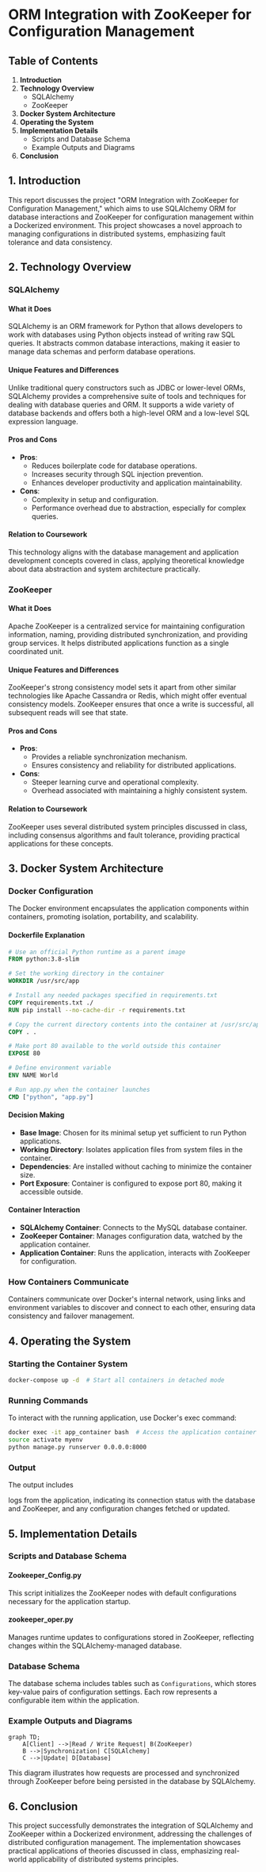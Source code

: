 # ORM Integration with ZooKeeper for Configuration Management

## Table of Contents

1. **Introduction**
2. **Technology Overview**
   - SQLAlchemy
   - ZooKeeper
3. **Docker System Architecture**
4. **Operating the System**
5. **Implementation Details**
   - Scripts and Database Schema
   - Example Outputs and Diagrams
6. **Conclusion**

## 1. Introduction

This report discusses the project "ORM Integration with ZooKeeper for Configuration Management," which aims to use SQLAlchemy ORM for database interactions and ZooKeeper for configuration management within a Dockerized environment. This project showcases a novel approach to managing configurations in distributed systems, emphasizing fault tolerance and data consistency.

## 2. Technology Overview

### SQLAlchemy

#### What it Does

SQLAlchemy is an ORM framework for Python that allows developers to work with databases using Python objects instead of writing raw SQL queries. It abstracts common database interactions, making it easier to manage data schemas and perform database operations.

#### Unique Features and Differences

Unlike traditional query constructors such as JDBC or lower-level ORMs, SQLAlchemy provides a comprehensive suite of tools and techniques for dealing with database queries and ORM. It supports a wide variety of database backends and offers both a high-level ORM and a low-level SQL expression language.

#### Pros and Cons

- **Pros**:
  - Reduces boilerplate code for database operations.
  - Increases security through SQL injection prevention.
  - Enhances developer productivity and application maintainability.
- **Cons**:
  - Complexity in setup and configuration.
  - Performance overhead due to abstraction, especially for complex queries.

#### Relation to Coursework

This technology aligns with the database management and application development concepts covered in class, applying theoretical knowledge about data abstraction and system architecture practically.

### ZooKeeper

#### What it Does

Apache ZooKeeper is a centralized service for maintaining configuration information, naming, providing distributed synchronization, and providing group services. It helps distributed applications function as a single coordinated unit.

#### Unique Features and Differences

ZooKeeper's strong consistency model sets it apart from other similar technologies like Apache Cassandra or Redis, which might offer eventual consistency models. ZooKeeper ensures that once a write is successful, all subsequent reads will see that state.

#### Pros and Cons

- **Pros**:
  - Provides a reliable synchronization mechanism.
  - Ensures consistency and reliability for distributed applications.
- **Cons**:
  - Steeper learning curve and operational complexity.
  - Overhead associated with maintaining a highly consistent system.

#### Relation to Coursework

ZooKeeper uses several distributed system principles discussed in class, including consensus algorithms and fault tolerance, providing practical applications for these concepts.

## 3. Docker System Architecture

### Docker Configuration

The Docker environment encapsulates the application components within containers, promoting isolation, portability, and scalability.

#### Dockerfile Explanation

```Dockerfile
# Use an official Python runtime as a parent image
FROM python:3.8-slim

# Set the working directory in the container
WORKDIR /usr/src/app

# Install any needed packages specified in requirements.txt
COPY requirements.txt ./
RUN pip install --no-cache-dir -r requirements.txt

# Copy the current directory contents into the container at /usr/src/app
COPY . .

# Make port 80 available to the world outside this container
EXPOSE 80

# Define environment variable
ENV NAME World

# Run app.py when the container launches
CMD ["python", "app.py"]
```

#### Decision Making

- **Base Image**: Chosen for its minimal setup yet sufficient to run Python applications.
- **Working Directory**: Isolates application files from system files in the container.
- **Dependencies**: Are installed without caching to minimize the container size.
- **Port Exposure**: Container is configured to expose port 80, making it accessible outside.

#### Container Interaction

- **SQLAlchemy Container**: Connects to the MySQL database container.
- **ZooKeeper Container**: Manages configuration data, watched by the application container.
- **Application Container**: Runs the application, interacts with ZooKeeper for configuration.

### How Containers Communicate

Containers communicate over Docker's internal network, using links and environment variables to discover and connect to each other, ensuring data consistency and failover management.

## 4. Operating the System

### Starting the Container System

```bash
docker-compose up -d  # Start all containers in detached mode
```

### Running Commands

To interact with the running application, use Docker's exec command:

```bash
docker exec -it app_container bash  # Access the application container
source activate myenv
python manage.py runserver 0.0.0.0:8000
```

### Output

The output includes

 logs from the application, indicating its connection status with the database and ZooKeeper, and any configuration changes fetched or updated.

## 5. Implementation Details

### Scripts and Database Schema

#### Zookeeper_Config.py

This script initializes the ZooKeeper nodes with default configurations necessary for the application startup.

#### zookeeper_oper.py

Manages runtime updates to configurations stored in ZooKeeper, reflecting changes within the SQLAlchemy-managed database.

### Database Schema

The database schema includes tables such as `Configurations`, which stores key-value pairs of configuration settings. Each row represents a configurable item within the application.

### Example Outputs and Diagrams

```mermaid
graph TD;
    A[Client] -->|Read / Write Request| B(ZooKeeper)
    B -->|Synchronization| C[SQLAlchemy]
    C -->|Update| D[Database]
```

This diagram illustrates how requests are processed and synchronized through ZooKeeper before being persisted in the database by SQLAlchemy.

## 6. Conclusion

This project successfully demonstrates the integration of SQLAlchemy and ZooKeeper within a Dockerized environment, addressing the challenges of distributed configuration management. The implementation showcases practical applications of theories discussed in class, emphasizing real-world applicability of distributed systems principles.
